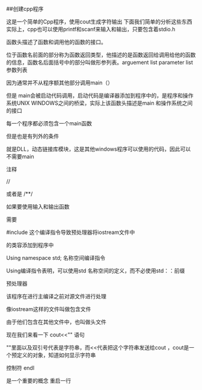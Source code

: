##创建cpp程序 

这是一个简单的Cpp程序，使用cout生成字符输出
下面我们简单的分析这些东西
实际上，cpp也可以使用printf和scanf来输入和输出，只要包含着stdio.h 

函数头描述了函数和调用他的函数的接口。 

位于函数名前面的部分称为函数返回类型，他描述的是函数返回给调用给他的函数的信息，函数名后面括号中的部分叫做形参列表。arguement list  parameter list 参数列表 

因为通常并不从程序额其他部分调用main（） 

但是 main会被启动代码调用，启动代码是编译器添加到程序中的，是程序和操作系统UNIX WINDOWS之间的桥梁，实际上该函数头描述是main 和操作系统之间的接口 

每一个程序都必须包含一个main函数 

但是也是有列外的条件 

就是DLL，动态链接库模块，这是其他windows程序可以使用的代码，因此可以不需要main 

注释 

// 

或者是 /**/ 

如果要使用输入和输出函数 

需要  

#include <iostream>   这个编译指令导致预处理器将iostream文件中 

的类容添加到程序中 

Using namespace std;   名称空间编译指令 

Using编译指令表明，可以使用std 名称空间的定义，而不必使用std：：前缀 

预处理器 

该程序在进行主编译之前对源文件进行处理 

像iostream这样的文件叫做包含文件 

由于他们包含在其他文件中，也叫做头文件 

现在我们来看一下 cout<<"" 语句 

""里面以及双引号代表是字符串，而<<代表把这个字符串发送给cout ，cout是一个预定义的对象，知道如何显示字符串 

控制符 endl 

是一个重要的概念 重启一行 
